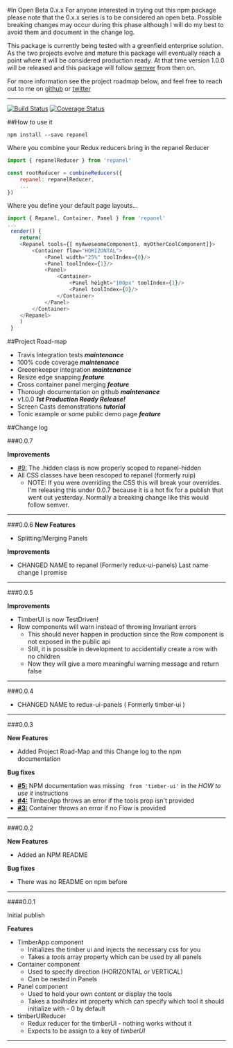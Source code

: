 
#In Open Beta 0.x.x
For anyone interested in trying out this npm package please note that the 0.x.x series is to be considered an open beta.
Possible breaking changes may occur during this phase although I will do my best to avoid them and document in the change log.

This package is currently being tested with a greenfield enterprise solution. As the two projects evolve and mature this package will eventually reach a point where it will be considered production ready. At that time version 1.0.0 will be released and this package will follow [semver](http://semver.org/) from then on.

For more information see the project roadmap below, and feel free to reach out to me on [github](https://github.com/StJohn3D/repanel) or [twitter](https://twitter.com/StJohn3D)
___

[![Build Status](https://travis-ci.org/StJohn3D/repanel.svg?branch=master)](https://travis-ci.org/StJohn3D/repanel) [![Coverage Status](https://coveralls.io/repos/github/StJohn3D/repanel/badge.svg?branch=master)](https://coveralls.io/github/StJohn3D/repanel?branch=master)

##How to use it

`npm install --save repanel`

Where you combine your Redux reducers bring in the repanel Reducer

```js
import { repanelReducer } from 'repanel'

const rootReducer = combineReducers({
    repanel: repanelReducer,
    ...
})
```

Where you define your default page layouts...
```js
import { Repanel, Container, Panel } from 'repanel'
...
 render() {
    return(
    <Repanel tools={[ myAweseomeComponent1, myOtherCoolComponent]}>
        <Container flow="HORIZONTAL">
            <Panel width="25%" toolIndex={0}/>
            <Panel toolIndex={1}/>
            <Panel>
                <Container>
                    <Panel height="100px" toolIndex={1}/>
                    <Panel toolIndex={0}/>
                </Container>
            </Panel>
        </Container>
    </Repanel>
    )
 }
```

##Project Road-map

 - Travis Integration tests **_maintenance_**
 - 100% code coverage **_maintenance_**
 - Greeenkeeper integration **_maintenance_**
 - Resize edge snapping **_feature_**
 - Cross container panel merging **_feature_**
 - Thorough documentation on github **_maintenance_**
 - v1.0.0 **_1st Production Ready Release!_**
 - Screen Casts demonstrations **_tutorial_**
 - Tonic example or some public demo page **_feature_**

##Change log

###0.0.7

**Improvements**
 - [#9:](https://github.com/StJohn3D/repanel/issues/9) The .hidden class is now properly scoped to repanel-hidden
 - All CSS classes have been rescoped to repanel (formerly ruip)
   - NOTE: If you were overriding the CSS this will break your overrides. I'm releasing this under 0.0.7 because it is a hot fix for a publish that went out yesterday. Normally a breaking change like this would follow semver.
___
###0.0.6
**New Features**
 - Splitting/Merging Panels

**Improvements**
 - CHANGED NAME to repanel (Formerly redux-ui-panels) Last name change I promise
___
###0.0.5

**Improvements**
 - TimberUI is now TestDriven!
 - Row components will warn instead of throwing Invariant errors
   - This should never happen in production since the Row component is not exposed in the public api
   - Still, it is possible in development to accidentally create a row with no children
   - Now they will give a more meaningful warning message and return false
___
###0.0.4

 - CHANGED NAME to redux-ui-panels ( Formerly timber-ui )
___
###0.0.3

**New Features**
 - Added Project Road-Map and this Change log to the npm documentation

**Bug fixes**
 - [**#5:**](https://github.com/StJohn3D/repanel/issues/5) NPM documentation was missing ` from 'timber-ui'` in the _HOW to use it_ instructions
 - [**#4:**](https://github.com/StJohn3D/repanel/issues/4) TimberApp throws an error if the tools prop isn't provided
 - [**#3:**](https://github.com/StJohn3D/repanel/issues/3) Container throws an error if no Flow is provided
___
###0.0.2

**New Features**
 - Added an NPM README

**Bug fixes**
 - There was no README on npm before
___
####0.0.1

Initial publish

**Features**
 - TimberApp component
   - Initializes the timber ui and injects the necessary css for you
   - Takes a _tools_ array property which can be used by all panels
 - Container component
   - Used to specify direction (HORIZONTAL or VERTICAL)
   - Can be nested in Panels
 - Panel component
   - Used to hold your own content or display the tools
   - Takes a _toolIndex_ int property which can specify which tool it should initialize with - 0 by default
 - timberUIReducer
   - Redux reducer for the timberUI - nothing works without it
   - Expects to be assign to a key of _timberUI_
 ***